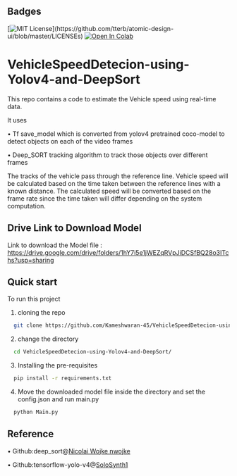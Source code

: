 
## Badges

[![MIT License](https://img.shields.io/apm/l/atomic-design-ui.svg?)](https://github.com/tterb/atomic-design-ui/blob/master/LICENSEs)  
[![Open In Colab](https://colab.research.google.com/assets/colab-badge.svg)](https://colab.research.google.com/github/googlecolab/colabtools/blob/master/notebooks/colab-github-demo.ipynb)

# VehicleSpeedDetecion-using-Yolov4-and-DeepSort

This repo contains a code to estimate the Vehicle speed using real-time data.

It uses

&bull; Tf save_model which is converted from yolov4 pretrained coco-model to detect objects on each of the video frames

&bull; Deep_SORT tracking algorithm to track those objects over different frames

The tracks of the vehicle pass through the reference line. Vehicle speed will be calculated based on the time taken between the reference lines with a known distance. The calculated speed will be converted based on the frame rate since the time taken will differ depending on the system computation.



## Drive Link to Download Model

Link to download the Model file : https://drive.google.com/drive/folders/1hY7i5e1jWEZqRVpJiDCSfBQ28o3ITchs?usp=sharing

## Quick start

To run this project

1. cloning the repo

```bash
  git clone https://github.com/Kameshwaran-45/VehicleSpeedDetecion-using-Yolov4-and-DeepSort.git
```

2. change the directory

```bash
  cd VehicleSpeedDetecion-using-Yolov4-and-DeepSort/
```

3. Installing the pre-requisites

```bash
  pip install -r requirements.txt
```

4. Move the downloaded model file inside the directory and set the config.json and run main.py

```bash
  python Main.py
```





## Reference

&bull; Github:deep_sort@[Nicolai Wojke nwojke](https://github.com/nwojke/deep_sort)

&bull; Github:tensorflow-yolo-v4@[SoloSynth1](https://github.com/SoloSynth1/tensorflow-yolov4)
